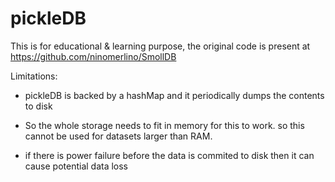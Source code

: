 # pickleDB

This is for educational & learning purpose, the original code is present at https://github.com/ninomerlino/SmollDB 

Limitations: 

- pickleDB is backed by a hashMap and it periodically dumps the contents to disk 

- So the whole storage needs to fit in memory for this to work. so this cannot be used for datasets larger than RAM. 

- if there is power failure before the data is commited to disk then it can cause potential data loss  


